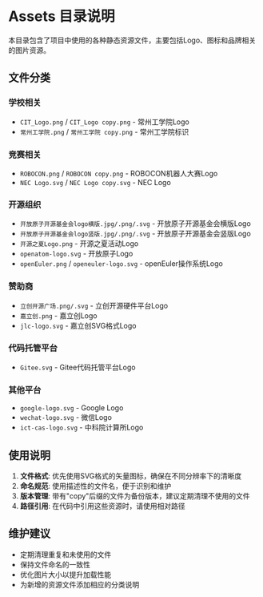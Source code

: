 # Assets 目录说明

本目录包含了项目中使用的各种静态资源文件，主要包括Logo、图标和品牌相关的图片资源。

## 文件分类

### 学校相关
- `CIT_Logo.png` / `CIT_Logo copy.png` - 常州工学院Logo
- `常州工学院.png` / `常州工学院 copy.png` - 常州工学院标识

### 竞赛相关
- `ROBOCON.png` / `ROBOCON copy.png` - ROBOCON机器人大赛Logo
- `NEC Logo.svg` / `NEC Logo copy.svg` - NEC Logo

### 开源组织
- `开放原子开源基金会logo横版.jpg/.png/.svg` - 开放原子开源基金会横版Logo
- `开放原子开源基金会logo竖版.jpg/.png/.svg` - 开放原子开源基金会竖版Logo
- `开源之夏Logo.png` - 开源之夏活动Logo
- `openatom-logo.svg` - 开放原子Logo
- `openEuler.png` / `openeuler-logo.svg` - openEuler操作系统Logo

### 赞助商
- `立创开源广场.png/.svg` - 立创开源硬件平台Logo
- `嘉立创.png` - 嘉立创Logo
- `jlc-logo.svg` - 嘉立创SVG格式Logo

### 代码托管平台
- `Gitee.svg` - Gitee代码托管平台Logo

### 其他平台
- `google-logo.svg` - Google Logo
- `wechat-logo.svg` - 微信Logo
- `ict-cas-logo.svg` - 中科院计算所Logo

## 使用说明

1. **文件格式**: 优先使用SVG格式的矢量图标，确保在不同分辨率下的清晰度
2. **命名规范**: 使用描述性的文件名，便于识别和维护
3. **版本管理**: 带有"copy"后缀的文件为备份版本，建议定期清理不使用的文件
4. **路径引用**: 在代码中引用这些资源时，请使用相对路径

## 维护建议

- 定期清理重复和未使用的文件
- 保持文件命名的一致性
- 优化图片大小以提升加载性能
- 为新增的资源文件添加相应的分类说明